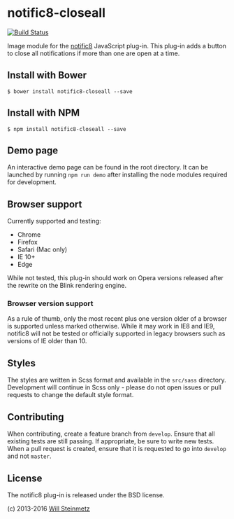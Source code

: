# notific8-closeall

[![Build Status](https://travis-ci.org/willsteinmetz/notific8-closeall.svg?branch=master)](https://travis-ci.org/willsteinmetz/notific8-closeall)

Image module for the [notific8](https://github.com/ralivue/notific8) JavaScript plug-in. This plug-in adds a button to close all notifications if more than one are open at a time.

## Install with Bower

    $ bower install notific8-closeall --save

## Install with NPM

    $ npm install notific8-closeall --save

## Demo page

An interactive demo page can be found in the root directory. It can be launched by running `npm run demo` after installing the node modules required for development.

## Browser support

Currently supported and testing:

* Chrome
* Firefox
* Safari (Mac only)
* IE 10+
* Edge

While not tested, this plug-in should work on Opera versions released after the rewrite on the Blink rendering engine.

### Browser version support

As a rule of thumb, only the most recent plus one version older of a browser is supported unless marked otherwise. While it may work in IE8 and IE9, notific8 will not be tested or officially supported in legacy browsers such as versions of IE older than 10.

## Styles

The styles are written in Scss format and available in the `src/sass` directory. Development will continue in Scss only - please do not open issues or pull requests to change the default style format.

## Contributing

When contributing, create a feature branch from `develop`. Ensure that all existing tests are still passing. If appropriate, be sure to write new tests. When a pull request is created, ensure that it is requested to go into `develop` and not `master`.

## License

The notific8 plug-in is released under the BSD license.

(c) 2013-2016 [Will Steinmetz](http://willsteinmetz.net)
